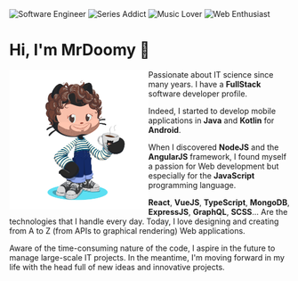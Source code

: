 <img src="https://img.shields.io/badge/software-engineer-4285f4" alt="Software Engineer">
<img src="https://img.shields.io/badge/series-addict-db4437" alt="Series Addict">
<img src="https://img.shields.io/badge/music-lover-f4b400" alt="Music Lover">
<img src="https://img.shields.io/badge/web-enthusiast-0f9d58" alt="Web Enthusiast">

# Hi, I'm MrDoomy 👋

<img align="left" width="250" height="250" src="./octocat.svg" alt="Hi, I'm MrDoomy">

Passionate about IT science since many years. I have a **FullStack** software developer profile.

Indeed, I started to develop mobile applications in **Java** and **Kotlin** for **Android**.

When I discovered **NodeJS** and the **AngularJS** framework, I found myself a passion for Web development but especially for the **JavaScript** programming language.

**React**, **VueJS**, **TypeScript**, **MongoDB**, **ExpressJS**, **GraphQL**, **SCSS**... Are the technologies that I handle every day.
Today, I love designing and creating from A to Z (from APIs to graphical rendering) Web applications.

Aware of the time-consuming nature of the code, I aspire in the future to manage large-scale IT projects. In the meantime, I'm moving forward in my life with the head full of new ideas and innovative projects.
